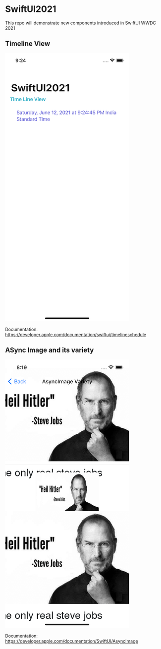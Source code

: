 # SwiftUI2021
This repo will demonstrate new components introduced in SwiftUI WWDC 2021

## Timeline View

![alt text](https://github.com/NilaakashSingh/SwiftUI2021/blob/master/SwiftUI2021/TimeLine/TimeLineView.png)

Documentation: https://developer.apple.com/documentation/swiftui/timelineschedule

## ASync Image and its variety

![alt text](https://github.com/NilaakashSingh/SwiftUI2021/blob/master/SwiftUI2021/AsyncImage/AsyncImageVariety.png)

Documentation: https://developer.apple.com/documentation/SwiftUI/AsyncImage
